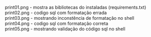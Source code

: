 print01.png - mostra as bibliotecas do instaladas (requirements.txt)  
print02.png - codigo sql com formatação errada  
print03.png - mostrando inconstência de formatação no shell  
print04.png - codigo sql com formatação correta  
print05.png - mostrando validação do código sql no shell  
